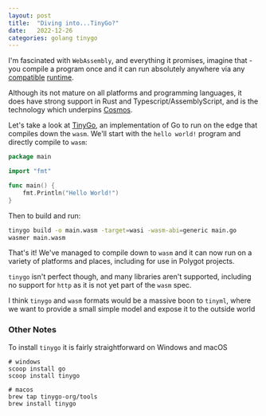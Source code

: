 ```yaml
---
layout: post
title:  "Diving into...TinyGo?"
date:   2022-12-26
categories: golang tinygo
---
```


I'm fascinated with `WebAssembly`, and everything it promises, imagine that - you compile a program once and it can run absolutely anywhere via any [compatible](https://wasmer.io/) [runtime](https://wasmtime.dev).

Although its not mature on all platforms and programming languages, it does have strong support in Rust and Typescript/AssemblyScript, and is the technology which underpins [Cosmos](https://github.com/CosmWasm/cosmwasm).

Let's take a look at [TinyGo](https://tinygo.org/), an implementation of Go to run on the edge that compiles down the `wasm`.  We'll start with the `hello world!` program and directly compile to `wasm`:
```go
package main

import "fmt"

func main() {
	fmt.Println("Hello World!")
}
```
Then to build and run:
```sh
tinygo build -o main.wasm -target=wasi -wasm-abi=generic main.go
wasmer main.wasm
```

That's it! We've managed to compile down to `wasm` and it can now run on a variety of platforms and places, including for use in Polygot projects.

`tinygo` isn't perfect though, and many libraries aren't supported, including no support for `http` as it is not yet part of the `wasm` spec. 

I think `tinygo` and `wasm` formats would be a massive boon to `tinyml`, where we want to provide a small simple model and expose it to the outside world

### Other Notes
To install `tinygo` it is fairly straightforward on Windows and macOS

```
# windows
scoop install go
scoop install tinygo

# macos
brew tap tinygo-org/tools
brew install tinygo
```

